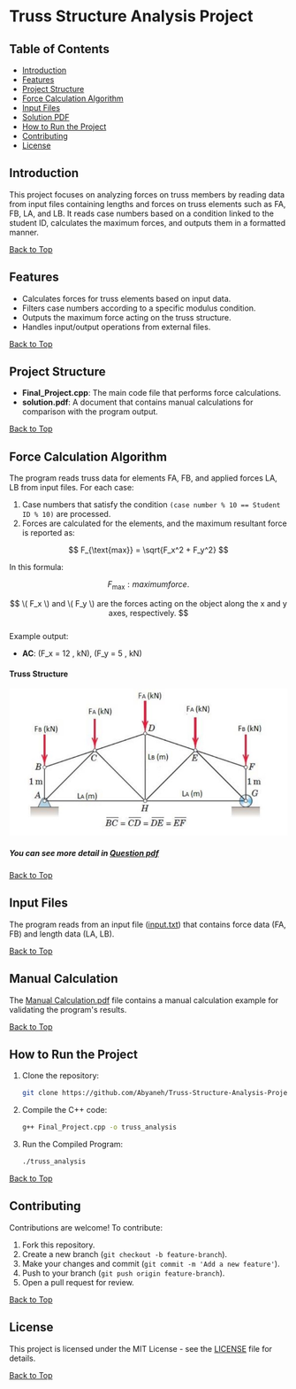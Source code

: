 # Truss Structure Analysis Project

## Table of Contents
- [Introduction](#introduction)
- [Features](#features)
- [Project Structure](#project-structure)
- [Force Calculation Algorithm](#force-calculation-algorithm)
- [Input Files](#input-files)
- [Solution PDF](#solution-pdf)
- [How to Run the Project](#how-to-run-the-project)
- [Contributing](#contributing)
- [License](#license)

## Introduction
This project focuses on analyzing forces on truss members by reading data from input files containing lengths and forces on truss elements such as FA, FB, LA, and LB. It reads case numbers based on a condition linked to the student ID, calculates the maximum forces, and outputs them in a formatted manner.

[Back to Top](#table-of-contents)
## Features
- Calculates forces for truss elements based on input data.
- Filters case numbers according to a specific modulus condition.
- Outputs the maximum force acting on the truss structure.
- Handles input/output operations from external files.

[Back to Top](#table-of-contents)
## Project Structure
- **Final_Project.cpp**: The main code file that performs force calculations.
- **solution.pdf**: A document that contains manual calculations for comparison with the program output.

[Back to Top](#table-of-contents)
## Force Calculation Algorithm
The program reads truss data for elements FA, FB, and applied forces LA, LB from input files. For each case:
1. Case numbers that satisfy the condition `(case number % 10 == Student ID % 10)` are processed.
2. Forces are calculated for the elements, and the maximum resultant force is reported as:
   
$$
F_{\text{max}} = \sqrt{F_x^2 + F_y^2}
$$

In this formula:

$$
F_{\text{max}}: maximum force.
$$

$$
\( F_x \) and \( F_y \) are the forces acting on the object along the x and y axes, respectively.
$$   
   Example output:
   - **AC**: \(F_x = 12 \, kN\), \(F_y = 5 \, kN\)

#### Truss Structure
![Truss Structure](https://github.com/Abyaneh/Truss-Structure-Analysis-Project/blob/main/truss-structure-image.jpg)

##### You can see more detail in [Question pdf](https://github.com/Abyaneh/Truss-Structure-Analysis-Project/blob/main/Question.pdf)

[Back to Top](#table-of-contents)
## Input Files

The program reads from an input file ([input.txt](https://github.com/Abyaneh/Truss-Structure-Analysis-Project/blob/main/input.txt)) that contains force data (FA, FB) and length data (LA, LB).

[Back to Top](#table-of-contents)
## Manual Calculation
The [Manual Calculation.pdf](https://github.com/Abyaneh/Truss-Structure-Analysis-Project/blob/main/Manual%20Calculation.pdf) file contains a manual calculation example for validating the program's results.

[Back to Top](#table-of-contents)
## How to Run the Project
1. Clone the repository:
   ```bash
   git clone https://github.com/Abyaneh/Truss-Structure-Analysis-Project/tree/main
   ```
2. Compile the C++ code:
   ```bash
   g++ Final_Project.cpp -o truss_analysis
    ```
3. Run the Compiled Program:
    ```bash
   ./truss_analysis
   ```

[Back to Top](#table-of-contents)
## Contributing
Contributions are welcome! To contribute:
1. Fork this repository.
2. Create a new branch (`git checkout -b feature-branch`).
3. Make your changes and commit (`git commit -m 'Add a new feature'`).
4. Push to your branch (`git push origin feature-branch`).
5. Open a pull request for review.

[Back to Top](#table-of-contents)

## License
This project is licensed under the MIT License - see the [LICENSE](https://github.com/Abyaneh/rotten_and_fresh/blob/main/LICENSE) file for details.

[Back to Top](#table-of-contents)

